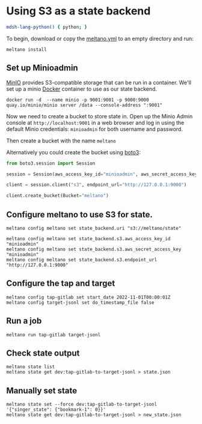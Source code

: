 # Using S3 as a state backend

```bash @mdsh
mdsh-lang-python() { python; }
```

To begin, download or copy the [meltano.yml](/integration/example-library/meltano-s3/meltano.yml) to an empty directory and run:

```shell
meltano install
```
## Set up Minioadmin

[MinIO](https://min.io) provides S3-compatible storage that can be run in a container.
We'll set up a minio [Docker](https://www.docker.com) container to use as our state backend.

```shell
docker run -d  --name minio -p 9001:9001 -p 9000:9000 quay.io/minio/minio server /data --console-address ":9001"
```

Now we need to create a bucket to store state in.
Open up the Minio Admin console at `http://localhost:9001` in a web browser and log in using the default Minio credentials: `minioadmin` for both username and password.

Then create a bucket with the name `meltano`

Alternatively you could create the bucket using [boto3](https://boto3.amazonaws.com/v1/documentation/api/latest/index.html):

```python
from boto3.session import Session

session = Session(aws_access_key_id="minioadmin", aws_secret_access_key="minioadmin")

client = session.client("s3", endpoint_url="http://127.0.0.1:9000")

client.create_bucket(Bucket="meltano")
```


## Configure meltano to use S3 for state.

```shell
meltano config meltano set state_backend.uri "s3://meltano/state"

meltano config meltano set state_backend.s3.aws_access_key_id "minioadmin"
meltano config meltano set state_backend.s3.aws_secret_access_key "minioadmin"
meltano config meltano set state_backend.s3.endpoint_url "http://127.0.0.1:9000"
```

## Configure the tap and target

```shell
meltano config tap-gitlab set start_date 2022-11-01T00:00:01Z
meltano config target-jsonl set do_timestamp_file false
```

## Run a job

```shell
meltano run tap-gitlab target-jsonl
```

## Check state output

```shell
meltano state list
meltano state get dev:tap-gitlab-to-target-jsonl > state.json
```

## Manually set state

```shell
meltano state set --force dev:tap-gitlab-to-target-jsonl '{"singer_state": {"bookmark-1": 0}}'
meltano state get dev:tap-gitlab-to-target-jsonl > new_state.json
```
